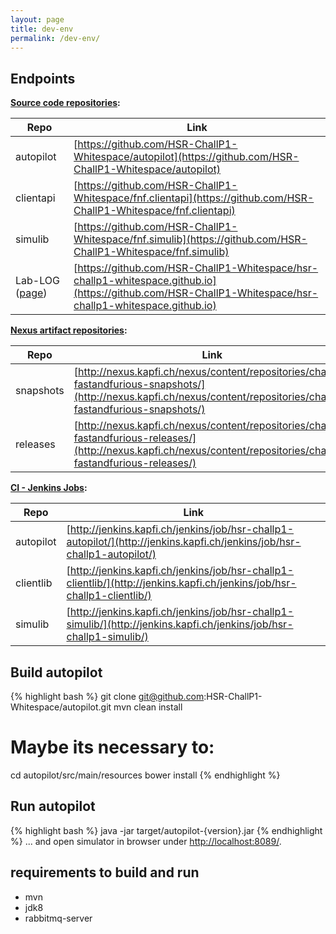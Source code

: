 ```yaml
---
layout: page
title: dev-env
permalink: /dev-env/
---
```

## Endpoints
**[Source code repositories](https://github.com/HSR-ChallP1-Whitespace/):**

| Repo          | Link                                                                                                                                                     |
| ------------- | -------------------------------------------------------------------------------------------------------------------------------------------------------- |
| autopilot     | [https://github.com/HSR-ChallP1-Whitespace/autopilot](https://github.com/HSR-ChallP1-Whitespace/autopilot)                                               |
| clientapi     | [https://github.com/HSR-ChallP1-Whitespace/fnf.clientapi](https://github.com/HSR-ChallP1-Whitespace/fnf.clientapi)                                       |
| simulib       | [https://github.com/HSR-ChallP1-Whitespace/fnf.simulib](https://github.com/HSR-ChallP1-Whitespace/fnf.simulib)                                           |
| Lab-LOG ([page](http://hsr-challp1-whitespace.github.io/)) | [https://github.com/HSR-ChallP1-Whitespace/hsr-challp1-whitespace.github.io](https://github.com/HSR-ChallP1-Whitespace/hsr-challp1-whitespace.github.io) |


**[Nexus artifact repositories](http://nexus.kapfi.ch):**

| Repo          | Link                                                                                                                                                                     |
| ------------- | ------------------------------------------------------------------------------------------------------------------------------------------------------------------------ |
| snapshots     | [http://nexus.kapfi.ch/nexus/content/repositories/challp1-fastandfurious-snapshots/](http://nexus.kapfi.ch/nexus/content/repositories/challp1-fastandfurious-snapshots/) |
| releases      | [http://nexus.kapfi.ch/nexus/content/repositories/challp1-fastandfurious-releases/](http://nexus.kapfi.ch/nexus/content/repositories/challp1-fastandfurious-releases/)   |

**[CI - Jenkins Jobs](http://jenkins.kapfi.ch):**

| Repo          | Link                                                                                                                     |
| ------------- | ------------------------------------------------------------------------------------------------------------------------ |
| autopilot     | [http://jenkins.kapfi.ch/jenkins/job/hsr-challp1-autopilot/](http://jenkins.kapfi.ch/jenkins/job/hsr-challp1-autopilot/) |
| clientlib     | [http://jenkins.kapfi.ch/jenkins/job/hsr-challp1-clientlib/](http://jenkins.kapfi.ch/jenkins/job/hsr-challp1-clientlib/) |
| simulib       | [http://jenkins.kapfi.ch/jenkins/job/hsr-challp1-simulib/](http://jenkins.kapfi.ch/jenkins/job/hsr-challp1-simulib/)     |

## Build autopilot
{% highlight bash %}
git clone git@github.com:HSR-ChallP1-Whitespace/autopilot.git
mvn clean install
# Maybe its necessary to:
cd autopilot/src/main/resources
bower install
{% endhighlight %}

## Run autopilot
{% highlight bash %}
java -jar target/autopilot-{version}.jar 
{% endhighlight %}
... and open simulator in browser under [http://localhost:8089/](http://localhost:8089/).

## requirements to build and run
 - mvn
 - jdk8
 - rabbitmq-server 
